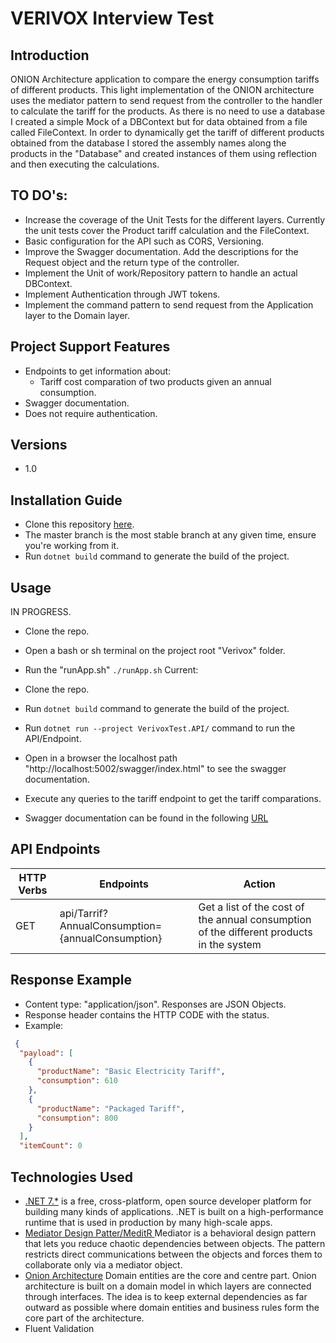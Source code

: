 # VERIVOX Interview Test

## Introduction
ONION Architecture application to compare the energy consumption tariffs of different products. 
This light implementation of the ONION architecture uses the mediator pattern to send request from the controller to the handler to calculate the tariff for 
the products. 
As there is no need to use a database I created a simple Mock of a DBContext but for data obtained from a file called FileContext. 
In order to dynamically get the tariff of different products obtained from the database I stored the assembly names along the products in the "Database" and created 
instances of them using reflection and then executing the calculations. 

## TO DO's:
* Increase the coverage of the Unit Tests for the different layers. Currently the unit tests cover the Product tariff calculation and the FileContext.
* Basic configuration for the API such as CORS, Versioning. 
* Improve the Swagger documentation. Add the descriptions for the Request object and the return type of the controller. 
* Implement the Unit of work/Repository pattern to handle an actual DBContext. 
* Implement Authentication through JWT tokens. 
* Implement the command pattern to send request from the Application layer to the Domain layer. 

## Project Support Features
* Endpoints to get information about:
  - Tariff cost comparation  of two products given an annual consumption.
* Swagger documentation. 
* Does not require authentication.
## Versions
* 1.0
## Installation Guide
* Clone this repository [here](https://github.com/AlejandroHV/VerivoxTest).
* The master branch is the most stable branch at any given time, ensure you're working from it.
* Run `dotnet build` command to generate the build of the project.

## Usage
IN PROGRESS.
* Clone the repo. 
* Open a bash or sh terminal on the project root "Verivox" folder. 
* Run the "runApp.sh" `./runApp.sh`
Current: 
* Clone the repo. 
* Run `dotnet build` command to generate the build of the project.
* Run `dotnet run --project VerivoxTest.API/` command to run the API/Endpoint.
* Open in a browser the localhost path "http://localhost:5002/swagger/index.html" to see the swagger documentation. 
* Execute any queries to the tariff endpoint to get the tariff comparations.


* Swagger documentation can be found in the following [URL](http://localhost:5002/swagger/index.html)

## API Endpoints
| HTTP Verbs | Endpoints                                        | Action                                                                                   |
| ---------- | -------------------------------------------------| -----------------------------------------------------------------------------------------|
| GET        | api/Tarrif?AnnualConsumption={annualConsumption} | Get a list of the cost of the annual consumption of the different products in the system |

## Response Example 
* Content type: "application/json". Responses are JSON Objects. 
* Response header contains the HTTP CODE with the status. 
* Example:
 
```json
 {
  "payload": [
    {
      "productName": "Basic Electricity Tariff",
      "consumption": 610
    },
    {
      "productName": "Packaged Tariff",
      "consumption": 800
    }
  ],
  "itemCount": 0
 ```
## Technologies Used
* [.NET 7.*](https://dotnet.microsoft.com/en-us/download/dotnet/7.0) is a free, cross-platform, open source developer platform for building many kinds of applications. .NET is built on a high-performance runtime that is used in production by many high-scale apps.
* [Mediator Design Patter/MeditR ](https://github.com/jbogard/MediatR) Mediator is a behavioral design pattern that lets you reduce chaotic dependencies between objects. The pattern restricts direct communications between the objects and forces them to collaborate only via a mediator object.
* [Onion Architecture](https://medium.com/expedia-group-tech/onion-architecture-deed8a554423) Domain entities are the core and centre part. Onion architecture is built on a domain model in which layers are connected through interfaces. The idea is to keep external dependencies as far outward as possible where domain entities and business rules form the core part of the architecture.
* Fluent Validation

